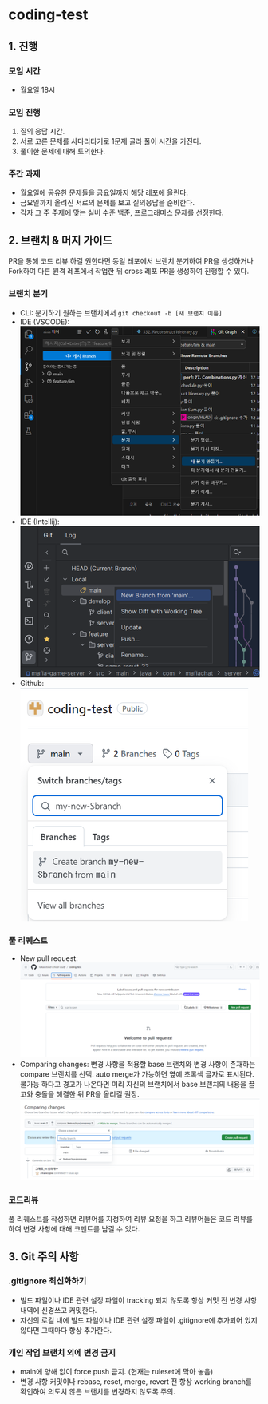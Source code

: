 # coding-test
## 1. 진행
### 모임 시간
- 월요일 18시
### 모임 진행
1. 질의 응답 시간.
2. 서로 고른 문제를 사다리타기로 1문제 골라 풀이 시간을 가진다.
3. 풀이한 문제에 대해 토의한다.
### 주간 과제
- 월요일에 공유한 문제들을 금요일까지 해당 레포에 올린다.
- 금요일까지 올려진 서로의 문제를 보고 질의응답을 준비한다.
- 각자 그 주 주제에 맞는 실버 수준 백준, 프로그래머스 문제를 선정한다.
## 2. 브랜치 & 머지 가이드
PR을 통해 코드 리뷰 하길 원한다면 동일 레포에서 브랜치 분기하여 PR을 생성하거나 Fork하여 다른 원격 레포에서 작업한 뒤 cross 레포 PR을 생성하여 진행할 수 있다.
### 브랜치 분기
- CLI: 분기하기 원하는 브랜치에서 ``` git checkout -b [새 브랜치 이름] ```
- IDE (VSCODE): ![Alt text](img/ide_new_branch.png)
- IDE (Intellij): ![Alt text](img/ide_new_branch_2.png)
- Github: ![Alt text](img/github_new_branch.png)
### 풀 리퀘스트
- New pull request:
![Alt text](img/new_pr.png)
- Comparing changes: 변경 사항을 적용할 base 브랜치와 변경 사항이 존재하는 compare 브랜치를 선택. auto merge가 가능하면 옆에 초록색 글자로 표시된다. 불가능 하다고 경고가 나온다면 미리 자신의 브랜치에서 base 브랜치의 내용을 끌고와 충돌을 해결한 뒤 PR을 올리길 권장.
![Alt text](img/comparing_changes_pr.png)
### 코드리뷰
풀 리퀘스트를 작성하면 리뷰어를 지정하여 리뷰 요청을 하고 리뷰어들은 코드 리뷰를 하여 변경 사항에 대해 코멘트를 남길 수 있다.
## 3. Git 주의 사항
### .gitignore 최신화하기
- 빌드 파일이나 IDE 관련 설정 파일이 tracking 되지 않도록 항상 커밋 전 변경 사항 내역에 신경쓰고 커밋한다.
- 자신의 로컬 내에 빌드 파일이나 IDE 관련 설정 파일이 .gitignore에 추가되어 있지 않다면 그때마다 항상 추가한다.
### 개인 작업 브랜치 외에 변경 금지
- main에 양해 없이 force push 금지. (현재는 ruleset에 막아 놓음)
- 변경 사항 커밋이나 rebase, reset, merge, revert 전 항상 working branch를 확인하여 의도치 않은 브랜치를 변경하지 않도록 주의.